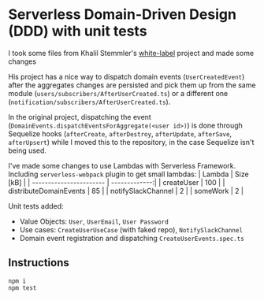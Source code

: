 # Serverless Domain-Driven Design (DDD) with unit tests
I took some files from Khalil Stemmler's [white-label](https://github.com/stemmlerjs/white-label) project and made some changes

His project has a nice way to dispatch domain events (`UserCreatedEvent`) after the aggregates changes are persisted and pick them up from the same module (`users/subscribers/AfterUserCreated.ts`) or a different one (`notification/subscribers/AfterUserCreated.ts`).

In the original project, dispatching the event (`DomainEvents.dispatchEventsForAggregate(<user id>)`) is done through Sequelize hooks (`afterCreate`, `afterDestroy`, `afterUpdate`, `afterSave`, `afterUpsert`) while I moved this to the repository, in the case Sequelize isn't being used.

I've made some changes to use Lambdas with Serverless Framework. Including `serverless-webpack` plugin to get small lambdas:
  | Lambda                  | Size \[kB]    |
  | ----------------------- | -------------:|
  | createUser              |           100 |
  | distributeDomainEvents  |           85  |
  | notifySlackChannel      |            2  |
  | someWork                |            2  |

Unit tests added:
* Value Objects: `User`, `UserEmail`, `User Password`
* Use cases: `CreateUserUseCase` (with faked repo), `NotifySlackChannel`
* Domain event registration and dispatching `CreateUserEvents.spec.ts`

## Instructions
```
npm i
npm test 
```

